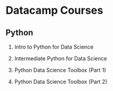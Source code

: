 # Datacamp Courses 

## Python

1. Intro to Python for Data Science

2. Intermediate Python for Data Science

3. Python Data Science Toolbox (Part 1)

4. Python Data Science Toolbox (Part 2)
